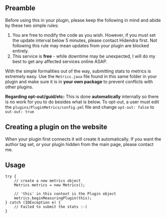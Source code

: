 ## Preamble

Before using this in your plugin, please keep the following in mind and abide by these two simple rules:

1. You are free to modify the code as you wish. However, if you must set the update interval below 5 minutes, please contact Hidendra first. Not following this rule may mean updates from your plugin are blocked entirely.
2. This service is **free** - while downtime may be unexpected, I will do my best to get any affected services online ASAP.

With the simple formalities out of the way, submitting stats to metrics is extremely easy. Use the `Metrics.java` file found in this same folder in your plugin and make sure it is in **your own package** to prevent conflicts with other plugins.

**Regarding opt-out/guid/etc:** This is done **automatically** internally so there is no work for you to do besides what is below. To opt-out, a user must edit the `plugins/PluginMetrics/config.yml` file and change `opt-out: false` to `out-out: true`

## Creating a plugin on the website

When your plugin first connects it will create it automatically. If you want the author tag set, or your plugin hidden from the main page, please contact me.

## Usage

    try {
        // create a new metrics object
        Metrics metrics = new Metrics();

        // 'this' in this context is the Plugin object
        metrics.beginMeasuringPlugin(this);
    } catch (IOException e) {
        // Failed to submit the stats :-(
    }